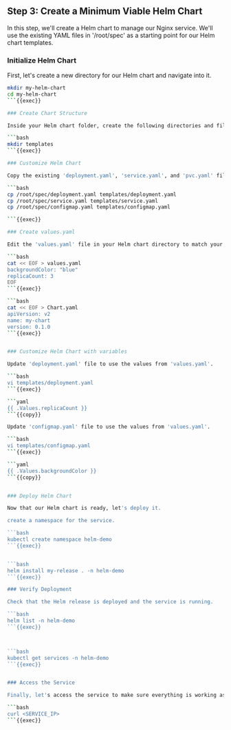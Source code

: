 ## Step 3: Create a Minimum Viable Helm Chart

In this step, we'll create a Helm chart to manage our Nginx service. We'll use the existing YAML files in '/root/spec' as a starting point for our Helm chart templates.

### Initialize Helm Chart

First, let's create a new directory for our Helm chart and navigate into it.

```bash
mkdir my-helm-chart
cd my-helm-chart
```{{exec}}

### Create Chart Structure

Inside your Helm chart folder, create the following directories and files:

```bash
mkdir templates
```{{exec}}

### Customize Helm Chart

Copy the existing 'deployment.yaml', 'service.yaml', and 'pvc.yaml' files from '/root/spec' into the 'templates' directory.

```bash
cp /root/spec/deployment.yaml templates/deployment.yaml
cp /root/spec/service.yaml templates/service.yaml
cp /root/spec/configmap.yaml templates/configmap.yaml

```{{exec}}

### Create values.yaml

Edit the 'values.yaml' file in your Helm chart directory to match your specific needs. For example, you can specify the image and tag you want to use.

```bash
cat << EOF > values.yaml
backgroundColor: "blue"
replicaCount: 3
EOF
```{{exec}}

```bash
cat << EOF > Chart.yaml
apiVersion: v2
name: my-chart
version: 0.1.0
```{{exec}}


### Customize Helm Chart with variables

Update 'deployment.yaml' file to use the values from 'values.yaml'.

```bash
vi templates/deployment.yaml
```{{exec}}

```yaml
{{ .Values.replicaCount }}
```{{copy}}

Update 'configmap.yaml' file to use the values from 'values.yaml'.

```bash
vi templates/configmap.yaml
```{{exec}}

```yaml
{{ .Values.backgroundColor }}
```{{copy}}


### Deploy Helm Chart

Now that our Helm chart is ready, let's deploy it.

create a namespace for the service.

```bash
kubectl create namespace helm-demo
```{{exec}}


```bash
helm install my-release . -n helm-demo
```{{exec}}

### Verify Deployment

Check that the Helm release is deployed and the service is running.

```bash
helm list -n helm-demo
```{{exec}}



```bash
kubectl get services -n helm-demo
```{{exec}}


### Access the Service

Finally, let's access the service to make sure everything is working as expected.

```bash
curl <SERVICE_IP>
```{{exec}}
